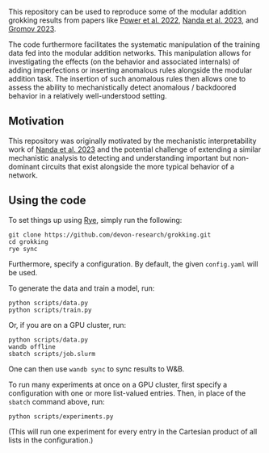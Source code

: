 This repository can be used to reproduce some of the modular addition grokking results from papers like [Power et al. 2022](https://arxiv.org/abs/2201.02177), [Nanda et al. 2023](https://arxiv.org/abs/2301.05217), and [Gromov 2023](https://arxiv.org/abs/2301.02679).

The code furthermore facilitates the systematic manipulation of the training data fed into the modular addition networks. This manipulation allows for investigating the effects (on the behavior and associated internals) of adding imperfections or inserting anomalous rules alongside the modular addition task. The insertion of such anomalous rules then allows one to assess the ability to mechanistically detect anomalous / backdoored behavior in a relatively well-understood setting.

## Motivation
This repository was originally motivated by the mechanistic interpretability work of [Nanda et al. 2023](https://arxiv.org/abs/2301.05217) and the potential challenge of extending a similar mechanistic analysis to detecting and understanding important but non-dominant circuits that exist alongside the more typical behavior of a network.

## Using the code

To set things up using [Rye](https://github.com/astral-sh/rye), simply run the following:
```
git clone https://github.com/devon-research/grokking.git
cd grokking
rye sync
```

Furthermore, specify a configuration. By default, the given `config.yaml` will be used.

To generate the data and train a model, run:
```
python scripts/data.py
python scripts/train.py
```

Or, if you are on a GPU cluster, run:
```
python scripts/data.py
wandb offline
sbatch scripts/job.slurm
```
One can then use `wandb sync` to sync results to W&B.

To run many experiments at once on a GPU cluster, first specify a configuration with one or more list-valued entries. Then, in place of the `sbatch` command above, run:
```
python scripts/experiments.py
```
(This will run one experiment for every entry in the Cartesian product of all lists in the configuration.)